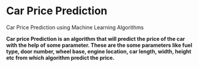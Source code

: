 # Car Price Prediction

 Car Price Prediction using Machine Learning Algorithms
 
**Car price Prediction is an algorithm that will predict the price of the car with the help of some parameter. These are the some parameters like fuel type, door number, wheel base, engine location, car length, width, height etc from which algorithm predict the price.**

